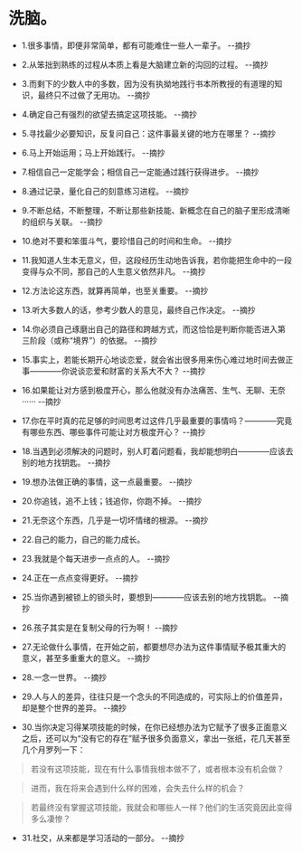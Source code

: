 # 洗脑。

- 1.很多事情，即便非常简单，都有可能难住一些人一辈子。 --摘抄

- 2.从笨拙到熟练的过程从本质上看是大脑建立新的沟回的过程。 --摘抄

- 3.而剩下的少数人中的多数，因为没有执拗地践行书本所教授的有道理的知识，最终只不过做了无用功。 --摘抄

- 4.确定自己有强烈的欲望去搞定这项技能。 --摘抄

- 5.寻找最少必要知识，反复问自己：这件事最关键的地方在哪里？ --摘抄

- 6.马上开始运用；马上开始践行。 --摘抄

- 7.相信自己一定能学会；相信自己一定能通过践行获得进步。 --摘抄

- 8.通过记录，量化自己的刻意练习进程。 --摘抄

- 9.不断总结，不断整理，不断让那些新技能、新概念在自己的脑子里形成清晰的组织与关联。 --摘抄

- 10.绝对不要和笨蛋斗气，要珍惜自己的时间和生命。 --摘抄

- 11.我知道人生本无意义，但，这段经历生动地告诉我，若你能把生命中的一段变得与众不同，那自己的人生意义依然非凡。 --摘抄

- 12.方法论这东西，就算再简单，也至关重要。 --摘抄

- 13.听大多数人的话，参考少数人的意见，最终自己作决定。 --摘抄

- 14.你必须自己琢磨出自己的路径和跨越方式，而这恰恰是判断你能否进入第三阶段（或称“境界”）的依据。 --摘抄

- 15.事实上，若能长期开心地谈恋爱，就会省出很多用来伤心难过地时间去做正事————你说谈恋爱和财富的关系大不大？ --摘抄

- 16.如果能让对方感到极度开心，那么他就没有办法痛苦、生气、无聊、无奈······ --摘抄

- 17.你在平时真的花足够的时间思考过这件几乎最重要的事情吗？————究竟有哪些东西、哪些事件可能让对方极度开心？ --摘抄

- 18.当遇到必须解决的问题时，别人盯着问题看，我却能想明白————应该去别的地方找钥匙。 --摘抄

- 19.想办法做正确的事情，这一点最重要。 --摘抄

- 20.你追钱，追不上钱；钱追你，你跑不掉。 --摘抄

- 21.无奈这个东西，几乎是一切坏情绪的根源。 --摘抄

- 22.自己的能力，自己的能力成长。

- 23.我就是个每天进步一点点的人。 --摘抄

- 24.正在一点点变得更好。 --摘抄

- 25.当你遇到被锁上的锁头时，要想到————应该去别的地方找钥匙。 --摘抄

- 26.孩子其实是在复制父母的行为啊！ --摘抄

- 27.无论做什么事情，在开始之前，都要想尽办法为这件事情赋予极其重大的意义，甚至多重重大的意义。 --摘抄

- 28.一念一世界。 --摘抄

- 29.人与人的差异，往往只是一个念头的不同造成的，可实际上的价值差异，却是整个世界的差异。 --摘抄

- 30.当你决定习得某项技能的时候，在你已经想办法为它赋予了很多正面意义之后，还可以为“没有它的存在”赋予很多负面意义，拿出一张纸，花几天甚至几个月罗列一下：

>若没有这项技能，现在有什么事情我根本做不了，或者根本没有机会做？

>进而，我在将来会遇到什么样的困难，会失去什么样的机会？

>若最终没有掌握这项技能，我就会和哪些人一样？他们的生活究竟因此变得多么凄惨？

- 31.社交，从来都是学习活动的一部分。 --摘抄
